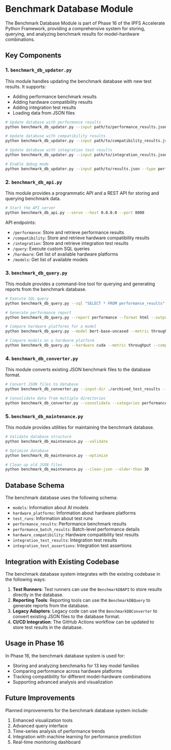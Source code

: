 # Benchmark Database Module

The Benchmark Database Module is part of Phase 16 of the IPFS Accelerate Python Framework, providing a comprehensive system for storing, querying, and analyzing benchmark results for model-hardware combinations.

## Key Components

### 1. `benchmark_db_updater.py`

This module handles updating the benchmark database with new test results. It supports:

- Adding performance benchmark results
- Adding hardware compatibility results
- Adding integration test results
- Loading data from JSON files

```bash
# Update database with performance results
python benchmark_db_updater.py --input path/to/performance_results.json --type performance

# Update database with compatibility results
python benchmark_db_updater.py --input path/to/compatibility_results.json --type compatibility

# Update database with integration test results
python benchmark_db_updater.py --input path/to/integration_results.json --type integration

# Enable debug mode
python benchmark_db_updater.py --input path/to/results.json --type performance --debug
```

### 2. `benchmark_db_api.py`

This module provides a programmatic API and a REST API for storing and querying benchmark data.

```bash
# Start the API server
python benchmark_db_api.py --serve --host 0.0.0.0 --port 8000
```

API endpoints:
- `/performance`: Store and retrieve performance results
- `/compatibility`: Store and retrieve hardware compatibility results
- `/integration`: Store and retrieve integration test results
- `/query`: Execute custom SQL queries
- `/hardware`: Get list of available hardware platforms
- `/models`: Get list of available models

### 3. `benchmark_db_query.py`

This module provides a command-line tool for querying and generating reports from the benchmark database.

```bash
# Execute SQL query
python benchmark_db_query.py --sql "SELECT * FROM performance_results" --format csv --output output.csv

# Generate performance report
python benchmark_db_query.py --report performance --format html --output report.html

# Compare hardware platforms for a model
python benchmark_db_query.py --model bert-base-uncased --metric throughput --compare-hardware

# Compare models on a hardware platform
python benchmark_db_query.py --hardware cuda --metric throughput --compare-models
```

### 4. `benchmark_db_converter.py`

This module converts existing JSON benchmark files to the database format.

```bash
# Convert JSON files to database
python benchmark_db_converter.py --input-dir ./archived_test_results --output-db ./benchmark_db.duckdb

# Consolidate data from multiple directories
python benchmark_db_converter.py --consolidate --categories performance hardware compatibility
```

### 5. `benchmark_db_maintenance.py`

This module provides utilities for maintaining the benchmark database.

```bash
# Validate database structure
python benchmark_db_maintenance.py --validate

# Optimize database
python benchmark_db_maintenance.py --optimize

# Clean up old JSON files
python benchmark_db_maintenance.py --clean-json --older-than 30
```

## Database Schema

The benchmark database uses the following schema:

- `models`: Information about AI models
- `hardware_platforms`: Information about hardware platforms
- `test_runs`: Information about test runs
- `performance_results`: Performance benchmark results
- `performance_batch_results`: Batch-level performance details
- `hardware_compatibility`: Hardware compatibility test results
- `integration_test_results`: Integration test results
- `integration_test_assertions`: Integration test assertions

## Integration with Existing Codebase

The benchmark database system integrates with the existing codebase in the following ways:

1. **Test Runners**: Test runners can use the `BenchmarkDBAPI` to store results directly in the database.
2. **Reporting Tools**: Reporting tools can use the `BenchmarkDBQuery` to generate reports from the database.
3. **Legacy Adapters**: Legacy code can use the `BenchmarkDBConverter` to convert existing JSON files to the database format.
4. **CI/CD Integration**: The GitHub Actions workflow can be updated to store test results in the database.

## Usage in Phase 16

In Phase 16, the benchmark database system is used for:

- Storing and analyzing benchmarks for 13 key model families
- Comparing performance across hardware platforms
- Tracking compatibility for different model-hardware combinations
- Supporting advanced analysis and visualization

## Future Improvements

Planned improvements for the benchmark database system include:

1. Enhanced visualization tools
2. Advanced query interface
3. Time-series analysis of performance trends
4. Integration with machine learning for performance prediction
5. Real-time monitoring dashboard